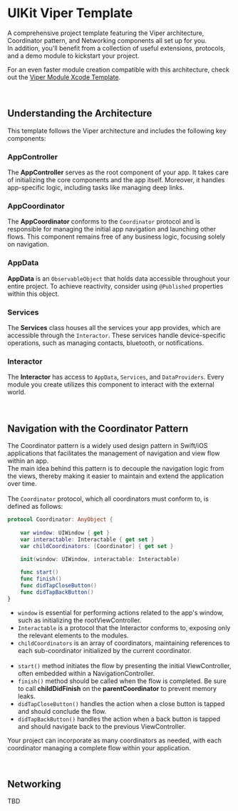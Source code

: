 # UIKit Viper Template

A comprehensive project template featuring the Viper architecture, Coordinator pattern, and Networking components all set up for you.<br/>
In addition, you'll benefit from a collection of useful extensions, protocols, and a demo module to kickstart your project.

For an even faster module creation compatible with this architecture, check out the [Viper Module Xcode Template](https://github.com/TelemTobi/Viper-Module-Xcode-Template.git).

<br/>

## Understanding the Architecture

This template follows the Viper architecture and includes the following key components:

### AppController
The **AppController** serves as the root component of your app. It takes care of initializing the core components and the app itself. Moreover, it handles app-specific logic, including tasks like managing deep links.

### AppCoordinator
The **AppCoordinator** conforms to the `Coordinator` protocol and is responsible for managing the initial app navigation and launching other flows. This component remains free of any business logic, focusing solely on navigation.

### AppData
**AppData** is an `ObservableObject` that holds data accessible throughout your entire project. To achieve reactivity, consider using `@Published` properties within this object.

### Services
The **Services** class houses all the services your app provides, which are accessible through the `Interactor`. These services handle device-specific operations, such as managing contacts, bluetooth, or notifications.

### Interactor
The **Interactor** has access to `AppData`, `Services`, and `DataProviders`. Every module you create utilizes this component to interact with the external world.

<br/>

## Navigation with the Coordinator Pattern

The Coordinator pattern is a widely used design pattern in Swift/iOS applications that facilitates the management of navigation and view flow within an app.<br/>
The main idea behind this pattern is to decouple the navigation logic from the views, thereby making it easier to maintain and extend the application over time.
<br/><br/>
The `Coordinator` protocol, which all coordinators must conform to, is defined as follows:
```swift
protocol Coordinator: AnyObject {
    
    var window: UIWindow { get }
    var interactable: Interactable { get set }
    var childCoordinators: [Coordinator] { get set }
    
    init(window: UIWindow, interactable: Interactable)

    func start()
    func finish()
    func didTapCloseButton()
    func didTapBackButton()
}

```
- `window` is essential for performing actions related to the app's window, such as initializing the rootViewController.
- `Interactable` is a protocol that the Interactor conforms to, exposing only the relevant elements to the modules.
- `childCoordinators` is an array of coordinators, maintaining references to each sub-coordinator initialized by the current coordinator.<br/><br/>
- `start()` method initiates the flow by presenting the initial ViewController, often embedded within a NavigationController.
- `finish()` method should be called when the flow is completed. Be sure to call **childDidFinish** on the **parentCoordinator** to prevent memory leaks.
- `didTapCloseButton()` handles the action when a close button is tapped and should conclude the flow.
- `didTapBackButton()` handles the action when a back button is tapped and should navigate back to the previous ViewController.

Your project can incorporate as many coordinators as needed, with each coordinator managing a complete flow within your application.

<br/>

## Networking

TBD
